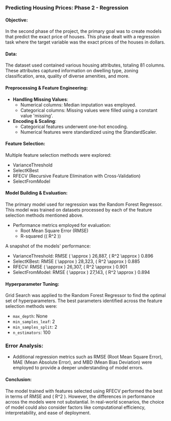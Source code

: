 ### Predicting Housing Prices: Phase 2 - Regression

#### Objective:
In the second phase of the project, the primary goal was to create models that predict the exact price of houses. This phase dealt with a regression task where the target variable was the exact prices of the houses in dollars.

#### Data:
The dataset used contained various housing attributes, totaling 81 columns. These attributes captured information on dwelling type, zoning classification, area, quality of diverse amenities, and more.

#### Preprocessing & Feature Engineering:
- **Handling Missing Values**:
  - Numerical columns: Median imputation was employed.
  - Categorical columns: Missing values were filled using a constant value 'missing'.
- **Encoding & Scaling**:
  - Categorical features underwent one-hot encoding.
  - Numerical features were standardized using the StandardScaler.

#### Feature Selection:
Multiple feature selection methods were explored:
- VarianceThreshold
- SelectKBest
- RFECV (Recursive Feature Elimination with Cross-Validation)
- SelectFromModel

#### Model Building & Evaluation:
The primary model used for regression was the Random Forest Regressor. This model was trained on datasets processed by each of the feature selection methods mentioned above.

- Performance metrics employed for evaluation:
  - Root Mean Square Error (RMSE)
  - R-squared (\( R^2 \))

A snapshot of the models' performance:
- VarianceThreshold: RMSE \( \approx \) 26,887, \( R^2 \approx \) 0.896
- SelectKBest: RMSE \( \approx \) 28,323, \( R^2 \approx \) 0.885
- RFECV: RMSE \( \approx \) 26,307, \( R^2 \approx \) 0.901
- SelectFromModel: RMSE \( \approx \) 27,143, \( R^2 \approx \) 0.894

#### Hyperparameter Tuning:
Grid Search was applied to the Random Forest Regressor to find the optimal set of hyperparameters. The best parameters identified across the feature selection methods were:
- `max_depth`: None
- `min_samples_leaf`: 2
- `min_samples_split`: 2
- `n_estimators`: 100

### Error Analysis:
- Additional regression metrics such as RMSE (Root Mean Square Error), MAE (Mean Absolute Error), and MBD (Mean Bias Deviation) were employed to provide a deeper understanding of model errors.

#### Conclusion:
The model trained with features selected using RFECV performed the best in terms of RMSE and \( R^2 \). However, the differences in performance across the models were not substantial. In real-world scenarios, the choice of model could also consider factors like computational efficiency, interpretability, and ease of deployment.
